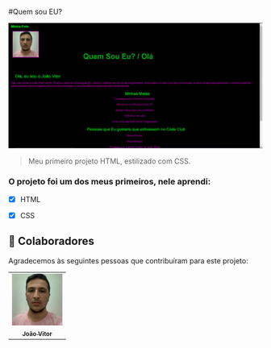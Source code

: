 #Quem sou EU?


<img src="./ASSETS/print image who i am.png" alt="project print">

> Meu primeiro projeto HTML, estilizado com CSS.

### O projeto foi um dos meus primeiros, nele aprendi:



- [x] HTML
- [x] CSS



## 🤝 Colaboradores

Agradecemos às seguintes pessoas que contribuíram para este projeto:

<table>
  <tr>
    <td align="center">
      <a href="https://github.com/dev-joao-dev">
        <img src="./ASSETS/imagem para desafio.jpg" width="100px;" alt="Foto do João Vitor"/><br>
        <sub>
          <b>João Vitor</b>
        </sub>
      </a>
    </td>
</table>


